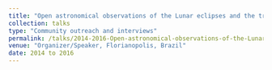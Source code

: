 ```yaml
---
title: "Open astronomical observations of the Lunar eclipses and the transit of Mercury"
collection: talks
type: "Community outreach and interviews"
permalink: /talks/2014-2016-Open-astronomical-observations-of-the-Lunar-eclipses-and-the-transit-of-Mercury
venue: "Organizer/Speaker, Florianopolis, Brazil"
date: 2014 to 2016
---
```

